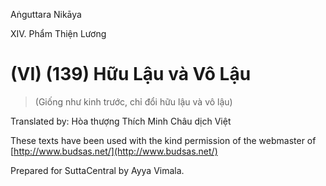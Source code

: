 Aṅguttara Nikāya

XIV. Phẩm Thiện Lương

# (VI) (139) Hữu Lậu và Vô Lậu

> (Giống như kinh trước, chỉ đổi hữu lậu và vô lậu)

Translated by: Hòa thượng Thích Minh Châu dịch Việt

These texts have been used with the kind permission of the webmaster of [http://www.budsas.net/](http://www.budsas.net/)

Prepared for SuttaCentral by Ayya Vimala.